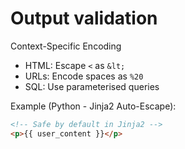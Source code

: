 # Output validation

Context-Specific Encoding

* HTML: Escape `<` as `&lt;`
* URLs: Encode spaces as `%20`
* SQL: Use parameterised queries

Example (Python - Jinja2 Auto-Escape):

```html
<!-- Safe by default in Jinja2 -->  
<p>{{ user_content }}</p>  
```
